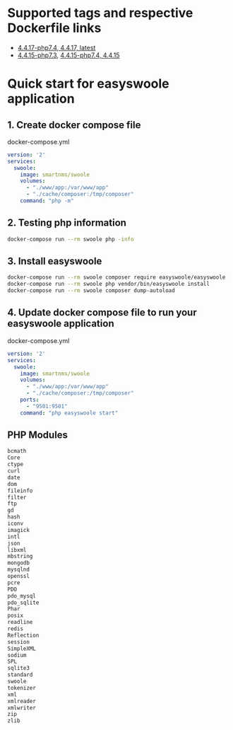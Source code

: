 # Supported tags and respective Dockerfile links
- [4.4.17-php7.4, 4.4.17, latest](https://github.com/SmartNMS/docker-swoole/tree/master/4.4.17/php7.4)
- [4.4.15-php7.3](https://github.com/SmartNMS/docker-swoole/tree/master/4.4.15/php7.3), [4.4.15-php7.4, 4.4.15](https://github.com/SmartNMS/docker-swoole/tree/master/4.4.15/php7.4)

# Quick start for easyswoole application

## 1. Create docker compose file
docker-compose.yml
```yml
version: '2'
services:
  swoole:
    image: smartnms/swoole
    volumes:
      - "./www/app:/var/www/app"
      - "./cache/composer:/tmp/composer"
    command: "php -m"
```

## 2. Testing php information
```bash
docker-compose run --rm swoole php -info
```

## 3. Install easyswoole
```bash
docker-compose run --rm swoole composer require easyswoole/easyswoole
docker-compose run --rm swoole php vendor/bin/easyswoole install
docker-compose run --rm swoole composer dump-autoload
```

## 4. Update docker compose file to run your easyswoole application
docker-compose.yml
```yml
version: '2'
services:
  swoole:
    image: smartnms/swoole
    volumes:
      - "./www/app:/var/www/app"
      - "./cache/composer:/tmp/composer"
    ports:
      - "9501:9501"
    command: "php easyswoole start"
```

## PHP Modules
```txt
bcmath
Core
ctype
curl
date
dom
fileinfo
filter
ftp
gd
hash
iconv
imagick
intl
json
libxml
mbstring
mongodb
mysqlnd
openssl
pcre
PDO
pdo_mysql
pdo_sqlite
Phar
posix
readline
redis
Reflection
session
SimpleXML
sodium
SPL
sqlite3
standard
swoole
tokenizer
xml
xmlreader
xmlwriter
zip
zlib
```
